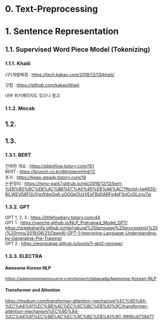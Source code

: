# 0. Text-Preprocessing

# 1. Sentence Representation

## 1.1. Supervised Word Piece Model (Tokenizing)

### 1.1.1. Khaiii
(구)개발배경 : https://tech.kakao.com/2018/12/13/khaiii/

깃헙 : https://github.com/kakao/khaiii

내부 위키페이지도 있으니 참고.


### 1.1.2. Mecab

## 1.2. 

## 1.3.

### 1.3.1. BERT
간략한 개요 : https://ebbnflow.tistory.com/151 <br>
BERT : https://brunch.co.kr/@tristanmhhd/12 <br>
추가 : https://keep-steady.tistory.com/19<br>
논문정리 : https://mino-park7.github.io/nlp/2018/12/12/bert-%EB%85%BC%EB%AC%B8%EC%A0%95%EB%A6%AC/?fbclid=IwAR3S-8iLWEVG6FGUVxoYdwQyA-zG0GpOUzVEsFBd0ARFg4eFXqCyGLznu7w <br>

### 1.3.2. GPT
GPT 1, 2, 3 : https://littlefoxdiary.tistory.com/44 <br>
GPT 1 : https://vanche.github.io/NLP_Pretrained_Model_GPT/<br>
https://greeksharifa.github.io/nlp(natural%20language%20processing)%20/%20rnns/2019/08/21/OpenAI-GPT-1-Improving-Language-Understanding-by-Generative-Pre-Training/<br>
GPT 2 : https://jeongukjae.github.io/posts/1-gpt2-revivew/<br>

### 1.3.3. ELECTRA


#### Awesome Korean NLP
https://awesomeopensource.com/project/datanada/Awesome-Korean-NLP

#### Transformer and Attention
https://medium.com/transformer-attention-mechanism%EC%9D%84-%EC%A4%91%EC%8B%AC%EC%9C%BC%EB%A1%9C/transformer-attention-mechanism%EC%9D%84-%EC%A4%91%EC%8B%AC%EC%9C%BC%EB%A1%9C-9995c6739477
